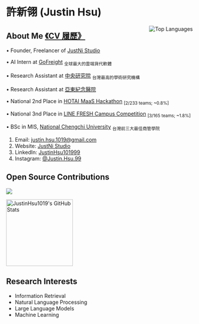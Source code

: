 # 許新翎 (Justin Hsu)

<a href="https://github.com/JustinHsu1019/JustinHsu1019/blob/main/Top_Lang.md">
  <img align="right" src="https://github-readme-stats.vercel.app/api/top-langs/?username=JustinHsu1019&hide=html&theme=github_dark_dimmed" alt="Top Languages" />
</a>

## About Me&nbsp;[《CV 履歷》](https://justin-code.com/cv)

• Founder, Freelancer of [JustNi Studio](https://justin-code.com)

• AI Intern at [GoFreight](https://www.gofreight.com/) <sub>全球最大的雲端貨代軟體</sub>

• Research Assistant at [中央研究院](https://www.iis.sinica.edu.tw/en/page/AboutUs/Introduction.html) <sub>台灣最高的學術研究機構</sub>

• Research Assistant at [亞東紀念醫院](https://www.femh.org.tw/MainPage_en/index.aspx)

• National 2nd Place in [HOTAI MaaS Hackathon](https://tw.news.yahoo.com/2024%E5%92%8C%E6%B3%B0maas%E9%BB%91%E5%AE%A2%E6%9D%BE-%E7%AB%B6%E8%B3%BD%E7%B5%90%E6%9E%9C%E6%8F%AD%E6%9B%89-084102303.html) <sub>[2/233 teams; ~0.8%]</sub>

• National 3nd Place in [LINE FRESH Campus Competition](https://linecorp.com/tw/pr/news/2024/1226/) <sub>[3/165 teams; ~1.8%]</sub>

• BSc in MIS, [National Chengchi University](https://mis2.nccu.edu.tw/en/Introduction/about1) <sub>台灣前三大最佳商管學院</sub>

1. Email: [justin.hsu.1019@gmail.com](mailto:justin.hsu.1019@gmail.com)
2. Website: [JustNi Studio](https://justin-code.com)
3. LinkedIn: [JustinHsu101999](https://www.linkedin.com/in/justinhsu101999/)
4. Instagram: [@Justin.Hsu.99](https://www.instagram.com/justin.hsu.99/)

## Open Source Contributions

<p align="left">
 <img src="https://readme-typing-svg.herokuapp.com/?lines=Welcome+to+my+GitHub+Profile!&center=true&width=360&height=30" />
</p>

<p align="left">
  <a href="https://github.com/JustinHsu1019/JustinHsu1019/blob/main/stats.md">
    <img height="180em" src="https://github-readme-stats.vercel.app/api?username=JustinHsu1019&show_icons=true&theme=react&border_color=7F3FBF&bg_color=0D1117&title_color=F85D7F&icon_color=F8D866" alt="JustinHsu1019's GitHub Stats" />
  </a>
  <br />
</p>

## Research Interests
- Information Retrieval
- Natural Language Processing
- Large Language Models
- Machine Learning
